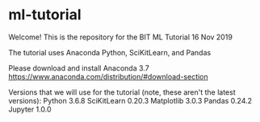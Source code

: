 # ml-tutorial
Welcome! This is the repository for the BIT ML Tutorial 16 Nov 2019

The tutorial uses Anaconda Python, SciKitLearn, and Pandas

Please download and install Anaconda 3.7
https://www.anaconda.com/distribution/#download-section

Versions that we will use for the tutorial (note, these aren't the latest versions):
Python 3.6.8
SciKitLearn 0.20.3
Matplotlib 3.0.3
Pandas 0.24.2
Jupyter 1.0.0

